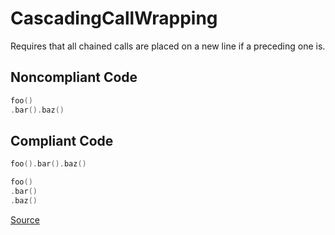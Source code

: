 # CascadingCallWrapping

Requires that all chained calls are placed on a new line if a preceding one is.

## Noncompliant Code

```kotlin
foo()
.bar().baz()
```
## Compliant Code

```kotlin
foo().bar().baz()

foo()
.bar()
.baz()
```

[Source](https://detekt.dev/docs/rules/style#cascadingcallwrapping)
